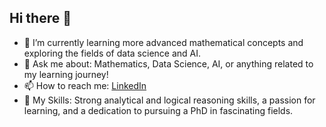 ## Hi there 👋

- 🌱 I’m currently learning more advanced mathematical concepts and exploring the fields of data science and AI.
- 💬 Ask me about: Mathematics, Data Science, AI, or anything related to my learning journey!
- 📫 How to reach me: [LinkedIn](https://www.linkedin.com/in/eleni-lazaridou/)
- 🔭 My Skills: Strong analytical and logical reasoning skills, a passion for learning, and a dedication to pursuing a PhD in fascinating fields.


<!--
**lazaridoue/lazaridoue** is a ✨ _special_ ✨ repository because its `README.md` (this file) appears on your GitHub profile.

Here are some ideas to get you started:

- 🔭 I’m currently working on ...
- 🌱 I’m currently learning ...
- 👯 I’m looking to collaborate on ...
- 🤔 I’m looking for help with ...
- 💬 Ask me about ...
- 📫 How to reach me: ...
- 😄 Pronouns: ...
- ⚡ Fun fact: ...
-->
